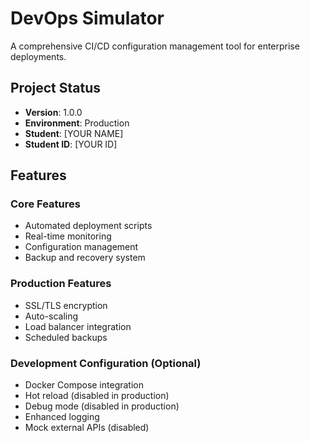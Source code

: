 # DevOps Simulator

A comprehensive CI/CD configuration management tool for enterprise deployments.

## Project Status
- **Version**: 1.0.0
- **Environment**: Production
- **Student**: [YOUR NAME]
- **Student ID**: [YOUR ID]

## Features

### Core Features
- Automated deployment scripts
- Real-time monitoring
- Configuration management
- Backup and recovery system

### Production Features
- SSL/TLS encryption
- Auto-scaling
- Load balancer integration
- Scheduled backups

### Development Configuration (Optional)
- Docker Compose integration
- Hot reload (disabled in production)
- Debug mode (disabled in production)
- Enhanced logging
- Mock external APIs (disabled)


